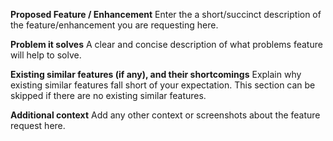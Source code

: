 **Proposed Feature / Enhancement**
Enter the a short/succinct description of the feature/enhancement you are requesting here.

**Problem it solves**
A clear and concise description of what problems feature will help to solve.

**Existing similar features (if any), and their shortcomings**
Explain why existing similar features fall short of your expectation.
This section can be skipped if there are no existing similar features.

**Additional context**
Add any other context or screenshots about the feature request here.